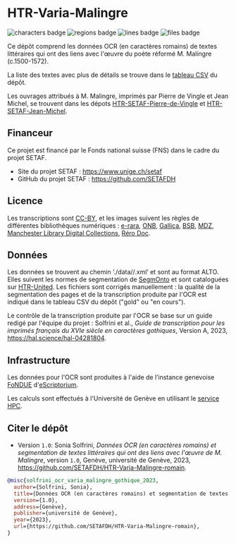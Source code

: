 # HTR-Varia-Malingre

![characters badge](badges/characters.svg) ![regions badge](badges/regions.svg) ![lines badge](badges/lines.svg) ![files badge](badges/files.svg)

Ce dépôt comprend les données OCR (en caractères romains) de textes littéraires qui ont des liens avec l'œuvre du poète réformé M. Malingre (c.1500-1572). 

La liste des textes avec plus de détails se trouve dans le [tableau CSV](https://github.com/SETAFDH/HTR-Varia-Malingre-romain/blob/main/HTR-Varia-Malingre-romain_Table.csv) du dépôt.

Les ouvrages attribués à M. Malingre, imprimés par Pierre de Vingle et Jean Michel, se trouvent dans les dépots [HTR-SETAF-Pierre-de-Vingle](https://github.com/SETAFDH/HTR-SETAF-Pierre-de-Vingle) et [HTR-SETAF-Jean-Michel](https://github.com/SETAFDH/HTR-SETAF-Jean-Michel). 


## Financeur

Ce projet est financé par le Fonds national suisse (FNS) dans le cadre du projet SETAF.

- Site du projet SETAF : https://www.unige.ch/setaf
- GitHub du projet SETAF : https://github.com/SETAFDH


## Licence

Les transcriptions sont [CC-BY](https://creativecommons.org/licenses/by/4.0), et les images suivent les règles de différentes bibliothèques numériques : [e-rara](https://www.e-rara.ch/wiki/termsOfUse?lang=en), [ONB](https://www.onb.ac.at/en/use), [Gallica](https://gallica.bnf.fr/edit/und/conditions-dutilisation-des-contenus-de-gallica), [BSB](https://oai.bsb-muenchen.de/doc/en/imprint), [MDZ](https://digitale-sammlungen.de/en), [Manchester Library Digital Collections](https://www.manchester.ac.uk/), [Réro Doc](https://doc.rero.ch/?ln=en).

## Données

Les données se trouvent au chemin ‘./data//.xml‘ et sont au format ALTO. Elles suivent les normes de segmentation de [SegmOnto](https://segmonto.github.io) et sont cataloguées sur [HTR-United](https://htr-united.github.io). Les fichiers sont corrigés manuellement : la qualité de la segmentation des pages et de la transcription produite par l'OCR est indiqué dans le tableau CSV du dépôt ("gold" ou "en cours").

Le contrôle de la transcription produite par l'OCR se base sur un guide redigé par l'équipe du projet : Solfrini et al., _Guide de transcription pour les imprimés français du XVIe siècle en caractères gothiques_, Version A, 2023, https://hal.science/hal-04281804.


## Infrastructure

Les données pour l'OCR sont produites à l'aide de l’instance genevoise [FoNDUE](https://www.unige.ch/lettres/humanites-numeriques/recherche/projets-de-la-chaire/fondue) d'[eScriptorium](https://gitlab.com/scripta/escriptorium).

Les calculs sont effectués à l'Université de Genève en utilisant le [service HPC](https://www.unige.ch/eresearch/fr/services/hpc/).
  

## Citer le dépôt

- Version `1.0`: Sonia Solfrini, _Données OCR (en caractères romains) et segmentation de textes littéraires qui ont des liens avec l'œuvre de M. Malingre_, version `1.0`, Genève, université de Genève, 2023, https://github.com/SETAFDH/HTR-Varia-Malingre-romain.

```bibtex
@misc{solfrini_ocr_varia_malingre_gothique_2023,
  author={Solfrini, Sonia},
  title={Données OCR (en caractères romains) et segmentation de textes littéraires qui ont des liens avec l'œuvre de M. Malingre},
  version={1.0},
  address={Genève},
  publisher={université de Genève},
  year={2023},
  url={https://github.com/SETAFDH/HTR-Varia-Malingre-romain},
}
```
